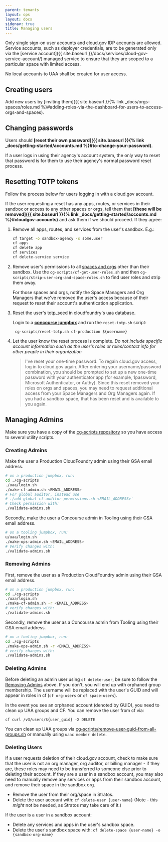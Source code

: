 ```yaml
---
parent: tenants
layout: ops
layout: docs
sidenav: true
title: Managing users
---
```


Only single sign-on user accounts and cloud.gov IDP accounts are allowed. Service accounts, such as deployer credentials, are to be generated only via the [service account]({{ site.baseurl }}/docs/services/cloud-gov-service-account/) managed service to ensure that they are scoped to a particular space with limited access.

No local accounts to UAA shall be created for user access.

## Creating users

Add new users by [inviting them]({{ site.baseurl }}{% link _docs/orgs-spaces/roles.md %}#adding-roles-via-the-dashboard-for-users-to-access-orgs-and-spaces).

## Changing passwords

Users should **[reset their own password]({{ site.baseurl }}{% link _docs/getting-started/accounts.md %}#to-change-your-password)**.

If a user logs in using their agency's account system, the only way to reset that password is for them to use their agency's normal password reset process.

## Resetting TOTP tokens

Follow the process below for users logging in with a cloud.gov account.

If the user requesting a reset has any apps, routes, or services in their sandbox or access to any other spaces or orgs, tell them that **[these will be removed]({{ site.baseurl }}{% link _docs/getting-started/accounts.md %}#cloudgov-accounts)** and ask them if we should proceed. If they agree:

1. Remove all apps, routes, and services from the user's sandbox. E.g.:

    ```sh
    cf target -o sandbox-agency -s some.user
    cf apps
    cf delete app
    cf services
    cf delete-service service
    ```

2. Remove user's permissions to all [spaces and orgs](https://docs.cloudfoundry.org/adminguide/cli-user-management.html#orgs-spaces) other than their sandbox. Use the  `cg-scripts/cf-get-user-roles.sh` and then `cg-scripts/strip-user-org-and-space-roles.sh` to find user roles and strip them away. 

    For those spaces and orgs, notify the Space Managers and Org Managers that we've removed the user's access because of their request to reset their account's authentication application.

3. Reset the user's totp_seed in cloudfoundry's uaa database.

    Login to a **[concourse jumpbox](https://github.com/cloud-gov/internal-docs/blob/main/docs/runbooks/BOSH/troubleshooting-bosh.md#creating-and-intercepting-ephemeral-jumpboxes)** and run the `reset-totp.sh` script:

        cg-scripts/reset-totp.sh cf-production ${username}

4. Let the user know the reset process is complete. _Do not include specific account information such as the user's roles or roles/contact info for other people in their organization_

     > I've reset your one-time password. To regain cloud.gov access, log in to cloud.gov again. After entering your username/password combination, you should be prompted to set up a new one-time password with your authenticator app (for example, 1password, Microsoft Authenticator, or Authy).  Since this reset removed your roles on orgs and spaces, you may need to request additional access from your Space Managers and Org Managers again. If you had a sandbox space, that has been reset and is available to you again.

## Managing Admins

Make sure you have a copy of the [cg-scripts repository](https://github.com/18F/cg-scripts) so you have access to several utility scripts.

### Creating Admins

Make the user a Production CloudFoundry admin using their GSA email address.

```sh
# on a production jumpbox, run:
cd ./cg-scripts
./uaa/login.sh
./make-cf-admin.sh <EMAIL_ADDRESS>
# For global auditor, instead use 
# ./add-global-cf-auditor-permissions.sh <EMAIL_ADDRESS>`
# Check permission with:
./validate-admins.sh
```


Secondly, make the user a Concourse admin in Tooling using their GSA email address.

```sh
# on a tooling jumpbox, run:
u/uaa/login.sh
./make-ops-admin.sh <EMAIL_ADDRESS>
# Verify changes with:
./validate-admins.sh
```

### Removing Admins

First, remove the user as a Production CloudFoundry admin using their GSA email address.

```sh
# on a production jumpbox, run:
cd ./cg-scripts
./uaa/login.sh
./make-cf-admin.sh -r <EMAIL_ADDRESS>
# verify changes with:
./validate-admins.sh
```

Secondly, remove the user as a Concourse admin from Tooling using their GSA email address.

```sh
# on a tooling jumpbox, run:
cd ./cg-scripts
./make-ops-admin.sh -r <EMAIL_ADDRESS>
# verify changes with:
./validate-admins.sh
```

### Deleting Admins

Before deleting an admin user using `cf delete-user`, be sure to follow the [Removing Admins](#RemovingAdmins) above. If you don't, you will end up with orphaned group membership. The username will be replaced with the user's GUID and will appear in roles in cf (`cf org-users` or `cf space-users`).

In the event you see an orphaned account (denoted by GUID), you need to clean up UAA groups and CF. You can remove the user from cf via:

```
cf curl /v3/users/${user_guid} -X DELETE
```

You can clean up UAA groups via [cg-scripts/remove-user-guid-from-all-groups.sh](https://github.com/cloud-gov/cg-scripts/blob/master/uaa/remove-user-guid-from-all-groups.sh) or manually using `uaac member delete`.

### Deleting Users

If a user requests deletion of their cloud.gov account, check to make sure that the user is not an org manager, org auditor, or billing manager - if they are, these roles may need to be transferred to someone else prior to deleting their account. If they are a user in a sandbox account, you may also need to manually remove any services or apps from their sandbox account, and remove their space in the sandbox org.

* Remove the user from their org/space in Stratos.
* Delete the user account with: `cf delete-user {user-name}` (Note - this _might_ not be needed, as Stratos may take care of it.)

If the user is a user in a sandbox account:

* Delete any services and apps in the user's sandbox space.
* Delete the user's sandbox space with: `cf delete-space {user-name} -o {sandbox-org-name}`
